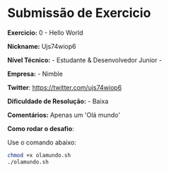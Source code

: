 # Submissão de Exercicio

**Exercicio:** 0 - Hello World

**Nickname:** Ujs74wiop6

**Nível Técnico:** - Estudante & Desenvolvedor Junior -

**Empresa:** - Nimble 

**Twitter**: https://twitter.com/ujs74wiop6

**Dificuldade de Resolução:** - Baixa

**Comentários:** Apenas um 'Olá mundo'

**Como rodar o desafio**: 

Use o comando abaixo: 
```bash
chmod +x olamundo.sh
./olamundo.sh
```